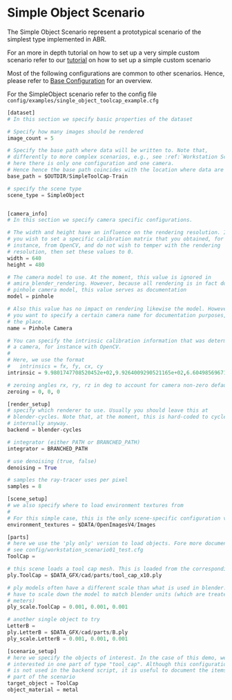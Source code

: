 
# Simple Object Scenario

The Simple Object Scenario represent a prototypical scenario of the
simplest type implemented in ABR.

For an more in depth tutorial on how to set up a very simple custom scenario
refer to our [tutorial](../tutorials/simplecustomscenario.md) on how to set up 
a simple custom scenario

Most of the following configurations are common to other scenarios.
Hence, please refer to [Base Configuration](./baseconfiguration.md) for an overview.

For the SimpleObject scenario refer to the config file `config/examples/single_object_toolcap_example.cfg`

```python
[dataset]
# In this section we specify basic properties of the dataset

# Specify how many images should be rendered
image_count = 5

# Specify the base path where data will be written to. Note that,
# differently to more complex scenarios, e.g., see :ref:`Workstation Scenarios`,
# here there is only one configuration and one camera.
# Hence hence the base path coincides with the location where data are actually written.
base_path = $OUTDIR/SimpleToolCap-Train

# specify the scene type
scene_type = SimpleObject


[camera_info]
# In this section we specify camera specific configurations.

# The width and height have an influence on the rendering resolution. In case
# you wish to set a specific calibration matrix that you obtained, for
# instance, from OpenCV, and do not wish to temper with the rendering
# resolution, then set these values to 0.
width = 640
height = 480

# The camera model to use. At the moment, this value is ignored in
# amira_blender_rendering. However, because all rendering is in fact done with a
# pinhole camera model, this value serves as documentation
model = pinhole

# Also this value has no impact on rendering likewise the model. However, if
# you want to specify a certain camera name for documentation purposes, this is
# the place.
name = Pinhole Camera

# You can specify the intrinsic calibration information that was determined for
# a camera, for instance with OpenCV.
#
# Here, we use the format
#   intrinsics = fx, fy, cx, cy
intrinsic = 9.9801747708520452e+02,9.9264009290521165e+02,6.6049856967197002e+02,3.6404286361152555e+02,0

# zeroing angles rx, ry, rz in deg to account for camera non-zero default rotation
zeroing = 0, 0, 0

[render_setup]
# specify which renderer to use. Usually you should leave this at
# blender-cycles. Note that, at the moment, this is hard-coded to cycles
# internally anyway.
backend = blender-cycles

# integrator (either PATH or BRANCHED_PATH)
integrator = BRANCHED_PATH

# use denoising (true, false)
denoising = True

# samples the ray-tracer uses per pixel
samples = 8

[scene_setup]
# we also specify where to load environment textures from
#
# For this simple case, this is the only scene-specific configuration value
environment_textures = $DATA/OpenImagesV4/Images

[parts]
# here we use the 'ply only' version to load objects. Fore more documentation,
# see config/workstation_scenario01_test.cfg
ToolCap =

# this scene loads a tool cap mesh. This is loaded from the corresponding mesh
ply.ToolCap = $DATA_GFX/cad/parts/tool_cap_x10.ply

# ply models often have a different scale than what is used in blender. Here, we
# have to scale down the model to match blender units (which are treated to be
# meters)
ply_scale.ToolCap = 0.001, 0.001, 0.001

# another single object to try
LetterB =
ply.LetterB = $DATA_GFX/cad/parts/B.ply
ply_scale.LetterB = 0.001, 0.001, 0.001

[scenario_setup]
# here we specify the objects of interest. In the case of this demo, we are only
# interested in one part of type "tool_cap". Although this configuration option
# is not used in the backend script, it is useful to document the items that are
# part of the scenario
target_object = ToolCap
object_material = metal
```